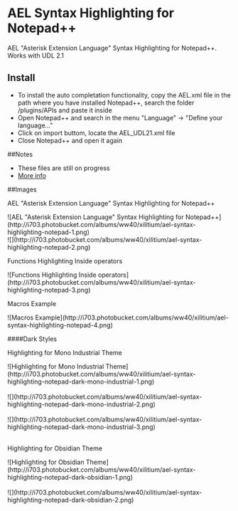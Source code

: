 # AEL Syntax Highlighting for Notepad++
AEL "Asterisk Extension Language" Syntax Highlighting for Notepad++. Works with UDL 2.1

## Install
<ul>
  <li>To install the auto completation functionality, copy the AEL.xml file in the path where you have installed Notepad++, search the folder /plugins/APIs and paste it inside</li>
  <li>Open Notepad++ and search in the menu "Language" -> "Define your language..."</li>
  <li>Click on import buttom, locate the AEL_UDL21.xml file</li>
  <li>Close Notepad++ and open it again</li>
</ul>

##Notes
<ul>
  <li>These files are still on progress</li>
  <li><a target="_blank"  href="http://www.xilitium.com/blog/3/ael-asterisk-extension-language-syntax-highlighting-for-notepad">More info</a></li>
</ul>

##Images
<p>AEL "Asterisk Extension Language" Syntax Highlighting for Notepad++</p>
![AEL "Asterisk Extension Language" Syntax Highlighting for Notepad++](http://i703.photobucket.com/albums/ww40/xilitium/ael-syntax-highlighting-notepad-1.png)
<br />
![](http://i703.photobucket.com/albums/ww40/xilitium/ael-syntax-highlighting-notepad-2.png)
<br />
<p>Functions Highlighting Inside operators</p>
![Functions Highlighting Inside operators](http://i703.photobucket.com/albums/ww40/xilitium/ael-syntax-highlighting-notepad-3.png)
<br />
<p>Macros Example</p>
![Macros Example](http://i703.photobucket.com/albums/ww40/xilitium/ael-syntax-highlighting-notepad-4.png)

####Dark Styles
<p>Highlighting for Mono Industrial Theme</p>
![Highlighting for Mono Industrial  Theme](http://i703.photobucket.com/albums/ww40/xilitium/ael-syntax-highlighting-notepad-dark-mono-industrial-1.png)
<br><br />
![](http://i703.photobucket.com/albums/ww40/xilitium/ael-syntax-highlighting-notepad-dark-mono-industrial-2.png)
<br><br />
![](http://i703.photobucket.com/albums/ww40/xilitium/ael-syntax-highlighting-notepad-dark-mono-industrial-3.png)
<br><br />
<p>Highlighting for Obsidian Theme</p>
![Highlighting for Obsidian Theme](http://i703.photobucket.com/albums/ww40/xilitium/ael-syntax-highlighting-notepad-dark-obsidian-1.png)
<br><br />
![](http://i703.photobucket.com/albums/ww40/xilitium/ael-syntax-highlighting-notepad-dark-obsidian-2.png)
